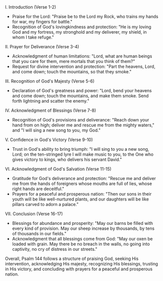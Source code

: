 I. Introduction (Verse 1-2)
- Praise for the Lord: "Praise be to the Lord my Rock, who trains my hands for war, my fingers for battle."
- Recognition of God's lovingkindness and protection: "He is my loving God and my fortress, my stronghold and my deliverer, my shield, in whom I take refuge."

II. Prayer for Deliverance (Verse 3-4)
- Acknowledgment of human limitations: "Lord, what are human beings that you care for them, mere mortals that you think of them?"
- Request for divine intervention and protection: "Part the heavens, Lord, and come down; touch the mountains, so that they smoke."

III. Recognition of God's Majesty (Verse 5-6)
- Declaration of God's greatness and power: "Lord, bend your heavens and come down; touch the mountains, and make them smoke. Send forth lightning and scatter the enemy."

IV. Acknowledgment of Blessings (Verse 7-8)
- Recognition of God's provisions and deliverance: "Reach down your hand from on high; deliver me and rescue me from the mighty waters," and "I will sing a new song to you, my God."

V. Confidence in God's Victory (Verse 9-10)
- Trust in God's ability to bring triumph: "I will sing to you a new song, Lord; on the ten-stringed lyre I will make music to you, to the One who gives victory to kings, who delivers his servant David."

VI. Acknowledgment of God's Salvation (Verse 11-15)
- Gratitude for God's deliverance and protection: "Rescue me and deliver me from the hands of foreigners whose mouths are full of lies, whose right hands are deceitful."
- Prayers for a peaceful and prosperous nation: "Then our sons in their youth will be like well-nurtured plants, and our daughters will be like pillars carved to adorn a palace."

VII. Conclusion (Verse 16-17)
- Blessings for abundance and prosperity: "May our barns be filled with every kind of provision. May our sheep increase by thousands, by tens of thousands in our fields."
- Acknowledgment that all blessings come from God: "May our oxen be loaded with grain. May there be no breach in the walls, no going into captivity, no cry of distress in our streets."

Overall, Psalm 144 follows a structure of praising God, seeking His intervention, acknowledging His majesty, recognizing His blessings, trusting in His victory, and concluding with prayers for a peaceful and prosperous nation.